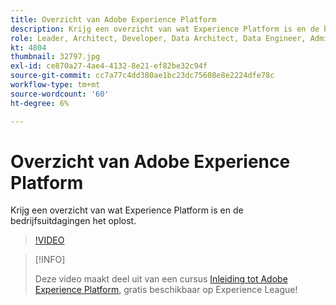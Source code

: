 ```yaml
---
title: Overzicht van Adobe Experience Platform
description: Krijg een overzicht van wat Experience Platform is en de bedrijfsuitdagingen het oplost.
role: Leader, Architect, Developer, Data Architect, Data Engineer, Admin, User
kt: 4804
thumbnail: 32797.jpg
exl-id: ce870a27-4ae4-4132-8e21-ef82be32c94f
source-git-commit: cc7a77c4dd380ae1bc23dc75608e8e2224dfe78c
workflow-type: tm+mt
source-wordcount: '60'
ht-degree: 6%

---
```


# Overzicht van Adobe Experience Platform

Krijg een overzicht van wat Experience Platform is en de bedrijfsuitdagingen het oplost.

>[!VIDEO](https://video.tv.adobe.com/v/32797?quality=12&learn=on)

>[!INFO]
>
> Deze video maakt deel uit van een cursus [Inleiding tot Adobe Experience Platform](https://experienceleague.adobe.com/?recommended=ExperiencePlatform-U-1-2020.1), gratis beschikbaar op Experience League!


